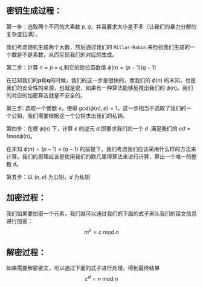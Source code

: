 ## 密钥生成过程：
第一步：选取两个不同的大素数 $p,q$，并且要求大小差不多（让我们的暴力分解的复杂度拉满）。

我们考虑随机生成两个大数，然后通过我们的 `Millar-Rabin` 来检验我们生成的一个数是不是素数，从而实现我们的对应的生成。

第二步：计算 $n=p\times q$,和它的欧拉函数值 $\phi(n)=(p-1)(q-1)$

在已知我们的**p**和**q**的时候，我们的这一步是很快的，而我们的 $\phi(n)$ 的未知，也是我们的安全性的来源，也就是说，如果有一种算法能够反推出我们的 $\phi(n)$。我们的对应的加密算法就是不安全的。

第三步: 选取一个整数 $e$，使得 $gcd(\phi(n),e)=1$，这一步相当于选取了我们的一个公钥，我们需要根据这一个公钥求出我们的私钥。

第四步：在模 $\phi(n)$ 下，计算 $e$ 的逆元 $d$,即要求我们的一个 $d$ ,满足我们的 $ed=1\text{mod} \phi(n)$。

在未知 $\phi(n)=(p-1)\times(q-1)$ 的前提下，我们考虑我们应该采用什么样的方法来计算。我们的原理应该是使用我们的欧几里得算法来进行计算，算出一个唯一的整数 d。

第五步：以 $(n,e)$ 为公钥，$d$ 为私钥

## 加密过程：
我们如果要加密一个元素，我们就可以通过我们的下面的式子来队我们的铭文信息进行加密：
$$
m^{e}=c\text{ mod } n
$$
## 解密过程：
如果需要解密密文，可以通过下面的式子进行处理，得到最终结果
$$
c^{d}=n\text{ mod n}
$$

